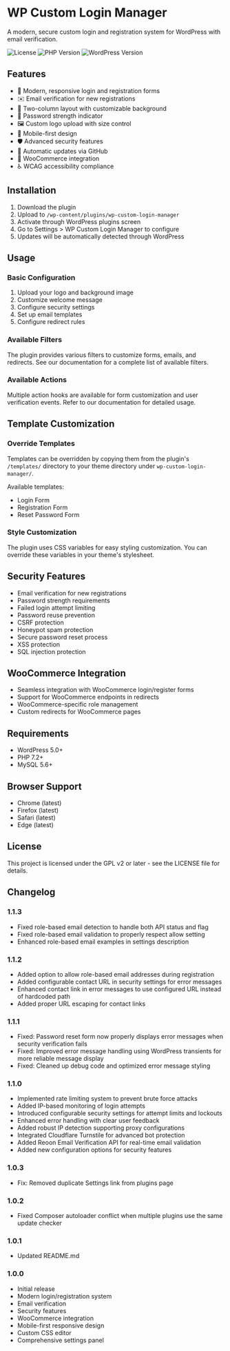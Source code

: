 # WP Custom Login Manager

A modern, secure custom login and registration system for WordPress with email verification.

![License](https://img.shields.io/badge/license-GPL--2.0%2B-blue.svg)
![PHP Version](https://img.shields.io/badge/PHP-7.2%2B-blue)
![WordPress Version](https://img.shields.io/badge/WordPress-5.0%2B-blue)

## Features

- 🔐 Modern, responsive login and registration forms
- ✉️ Email verification for new registrations
- 🎨 Two-column layout with customizable background
- 🔑 Password strength indicator
- 🖼️ Custom logo upload with size control
- 📱 Mobile-first design
- 🛡️ Advanced security features
- 🔄 Automatic updates via GitHub
- 🛒 WooCommerce integration
- ♿ WCAG accessibility compliance

## Installation

1. Download the plugin
2. Upload to `/wp-content/plugins/wp-custom-login-manager`
3. Activate through WordPress plugins screen
4. Go to Settings > WP Custom Login Manager to configure
5. Updates will be automatically detected through WordPress

## Usage

### Basic Configuration

1. Upload your logo and background image
2. Customize welcome message
3. Configure security settings
4. Set up email templates
5. Configure redirect rules

### Available Filters

The plugin provides various filters to customize forms, emails, and redirects. See our documentation for a complete list of available filters.

### Available Actions

Multiple action hooks are available for form customization and user verification events. Refer to our documentation for detailed usage.

## Template Customization

### Override Templates

Templates can be overridden by copying them from the plugin's `/templates/` directory to your theme directory under `wp-custom-login-manager/`.

Available templates:
- Login Form
- Registration Form
- Reset Password Form

### Style Customization

The plugin uses CSS variables for easy styling customization. You can override these variables in your theme's stylesheet.

## Security Features

- Email verification for new registrations
- Password strength requirements
- Failed login attempt limiting
- Password reuse prevention
- CSRF protection
- Honeypot spam protection
- Secure password reset process
- XSS protection
- SQL injection protection

## WooCommerce Integration

- Seamless integration with WooCommerce login/register forms
- Support for WooCommerce endpoints in redirects
- WooCommerce-specific role management
- Custom redirects for WooCommerce pages

## Requirements

- WordPress 5.0+
- PHP 7.2+
- MySQL 5.6+

## Browser Support

- Chrome (latest)
- Firefox (latest)
- Safari (latest)
- Edge (latest)

## License

This project is licensed under the GPL v2 or later - see the LICENSE file for details.

## Changelog

### 1.1.3
* Fixed role-based email detection to handle both API status and flag
* Fixed role-based email validation to properly respect allow setting
* Enhanced role-based email examples in settings description

### 1.1.2
* Added option to allow role-based email addresses during registration
* Added configurable contact URL in security settings for error messages
* Enhanced contact link in error messages to use configured URL instead of hardcoded path
* Added proper URL escaping for contact links

### 1.1.1
- Fixed: Password reset form now properly displays error messages when security verification fails
- Fixed: Improved error message handling using WordPress transients for more reliable message display
- Fixed: Cleaned up debug code and optimized error message styling

### 1.1.0
- Implemented rate limiting system to prevent brute force attacks
- Added IP-based monitoring of login attempts
- Introduced configurable security settings for attempt limits and lockouts
- Enhanced error handling with clear user feedback
- Added robust IP detection supporting proxy configurations
- Integrated Cloudflare Turnstile for advanced bot protection
- Added Reoon Email Verification API for real-time email validation
- Added new configuration options for security features

### 1.0.3
- Fix: Removed duplicate Settings link from plugins page

### 1.0.2
- Fixed Composer autoloader conflict when multiple plugins use the same update checker

### 1.0.1
- Updated README.md

### 1.0.0
- Initial release
- Modern login/registration system
- Email verification
- Security features
- WooCommerce integration
- Mobile-first responsive design
- Custom CSS editor
- Comprehensive settings panel